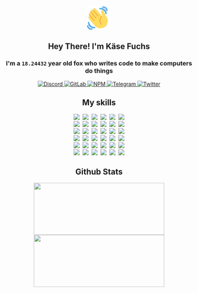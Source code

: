 <div><p align=center><img src=./resources/images/wave.gif width=64px height=64px></p><h2 align=center>Hey There! I'm Käse Fuchs</h2><h3 align=center>I'm a <code>18.24432</code> year old fox who writes code to make computers do things</h3><p align=center><a href=https://discord.com/users/507526681125322772><img alt=Discord src="https://img.shields.io/badge/Discord-5865F2?logo=discord&logoColor=white&style=flat-square#642c9a5983d506934bb67151d42dcf33"> </a><a href=https://gitlab.com/kasefuchs><img alt=GitLab src="https://img.shields.io/badge/GitLab-330F63?logo=gitlab&logoColor=white&style=flat-square#642c9a5983d506934bb67151d42dcf33"> </a><a href=https://npmjs.com/~kasefuchs><img alt=NPM src="https://img.shields.io/badge/NPM-CB3837?logo=npm&logoColor=white&style=flat-square#642c9a5983d506934bb67151d42dcf33"> </a><a href=https://t.me/kasefuchs><img alt=Telegram src="https://img.shields.io/badge/Telegram-2CA5E0?logo=telegram&logoColor=white&style=flat-square#642c9a5983d506934bb67151d42dcf33"> </a><a href=https://twitter.com/kasefuchs><img alt=Twitter src="https://img.shields.io/badge/Twitter-1DA1F2?logo=twitter&logoColor=white&style=flat-square#642c9a5983d506934bb67151d42dcf33"></a></p><h2 align=center>My skills</h2><p align=center><a href=https://aws.amazon.com/ ><picture><source srcset="https://skillicons.dev/icons?i=aws&theme=dark#642c9a5983d506934bb67151d42dcf33" media="(prefers-color-scheme: dark)"><source srcset="https://skillicons.dev/icons?i=aws&theme=light#642c9a5983d506934bb67151d42dcf33" media="(prefers-color-scheme: light), (prefers-color-scheme: no-preference)"><img src="https://skillicons.dev/icons?i=aws&theme=light#642c9a5983d506934bb67151d42dcf33"></picture></a>&nbsp;&nbsp;<a href=https://en.wikipedia.org/wiki/Bash_(Unix_shell)><picture><source srcset="https://skillicons.dev/icons?i=bash&theme=dark#642c9a5983d506934bb67151d42dcf33" media="(prefers-color-scheme: dark)"><source srcset="https://skillicons.dev/icons?i=bash&theme=light#642c9a5983d506934bb67151d42dcf33" media="(prefers-color-scheme: light), (prefers-color-scheme: no-preference)"><img src="https://skillicons.dev/icons?i=bash&theme=light#642c9a5983d506934bb67151d42dcf33"></picture></a>&nbsp;&nbsp;<a href=https://discord.com/developers/docs><picture><source srcset="https://skillicons.dev/icons?i=bots&theme=dark#642c9a5983d506934bb67151d42dcf33" media="(prefers-color-scheme: dark)"><source srcset="https://skillicons.dev/icons?i=bots&theme=light#642c9a5983d506934bb67151d42dcf33" media="(prefers-color-scheme: light), (prefers-color-scheme: no-preference)"><img src="https://skillicons.dev/icons?i=bots&theme=light#642c9a5983d506934bb67151d42dcf33"></picture></a>&nbsp;&nbsp;<a href=https://www.cloudflare.com/ ><picture><source srcset="https://skillicons.dev/icons?i=cloudflare&theme=dark#642c9a5983d506934bb67151d42dcf33" media="(prefers-color-scheme: dark)"><source srcset="https://skillicons.dev/icons?i=cloudflare&theme=light#642c9a5983d506934bb67151d42dcf33" media="(prefers-color-scheme: light), (prefers-color-scheme: no-preference)"><img src="https://skillicons.dev/icons?i=cloudflare&theme=light#642c9a5983d506934bb67151d42dcf33"></picture></a>&nbsp;&nbsp;<a href=https://en.wikipedia.org/wiki/CSS><picture><source srcset="https://skillicons.dev/icons?i=css&theme=dark#642c9a5983d506934bb67151d42dcf33" media="(prefers-color-scheme: dark)"><source srcset="https://skillicons.dev/icons?i=css&theme=light#642c9a5983d506934bb67151d42dcf33" media="(prefers-color-scheme: light), (prefers-color-scheme: no-preference)"><img src="https://skillicons.dev/icons?i=css&theme=light#642c9a5983d506934bb67151d42dcf33"></picture></a>&nbsp;&nbsp;<a href=https://www.docker.com/ ><picture><source srcset="https://skillicons.dev/icons?i=docker&theme=dark#642c9a5983d506934bb67151d42dcf33" media="(prefers-color-scheme: dark)"><source srcset="https://skillicons.dev/icons?i=docker&theme=light#642c9a5983d506934bb67151d42dcf33" media="(prefers-color-scheme: light), (prefers-color-scheme: no-preference)"><img src="https://skillicons.dev/icons?i=docker&theme=light#642c9a5983d506934bb67151d42dcf33"></picture></a><br><a href=https://www.electronjs.org/ ><picture><source srcset="https://skillicons.dev/icons?i=electron&theme=dark#642c9a5983d506934bb67151d42dcf33" media="(prefers-color-scheme: dark)"><source srcset="https://skillicons.dev/icons?i=electron&theme=light#642c9a5983d506934bb67151d42dcf33" media="(prefers-color-scheme: light), (prefers-color-scheme: no-preference)"><img src="https://skillicons.dev/icons?i=electron&theme=light#642c9a5983d506934bb67151d42dcf33"></picture></a>&nbsp;&nbsp;<a href=https://expressjs.com/ ><picture><source srcset="https://skillicons.dev/icons?i=express&theme=dark#642c9a5983d506934bb67151d42dcf33" media="(prefers-color-scheme: dark)"><source srcset="https://skillicons.dev/icons?i=express&theme=light#642c9a5983d506934bb67151d42dcf33" media="(prefers-color-scheme: light), (prefers-color-scheme: no-preference)"><img src="https://skillicons.dev/icons?i=express&theme=light#642c9a5983d506934bb67151d42dcf33"></picture></a>&nbsp;&nbsp;<a href=https://www.figma.com/ ><picture><source srcset="https://skillicons.dev/icons?i=figma&theme=dark#642c9a5983d506934bb67151d42dcf33" media="(prefers-color-scheme: dark)"><source srcset="https://skillicons.dev/icons?i=figma&theme=light#642c9a5983d506934bb67151d42dcf33" media="(prefers-color-scheme: light), (prefers-color-scheme: no-preference)"><img src="https://skillicons.dev/icons?i=figma&theme=light#642c9a5983d506934bb67151d42dcf33"></picture></a>&nbsp;&nbsp;<a href=https://firebase.google.com/ ><picture><source srcset="https://skillicons.dev/icons?i=firebase&theme=dark#642c9a5983d506934bb67151d42dcf33" media="(prefers-color-scheme: dark)"><source srcset="https://skillicons.dev/icons?i=firebase&theme=light#642c9a5983d506934bb67151d42dcf33" media="(prefers-color-scheme: light), (prefers-color-scheme: no-preference)"><img src="https://skillicons.dev/icons?i=firebase&theme=light#642c9a5983d506934bb67151d42dcf33"></picture></a>&nbsp;&nbsp;<a href=https://flask.palletsprojects.com/ ><picture><source srcset="https://skillicons.dev/icons?i=flask&theme=dark#642c9a5983d506934bb67151d42dcf33" media="(prefers-color-scheme: dark)"><source srcset="https://skillicons.dev/icons?i=flask&theme=light#642c9a5983d506934bb67151d42dcf33" media="(prefers-color-scheme: light), (prefers-color-scheme: no-preference)"><img src="https://skillicons.dev/icons?i=flask&theme=light#642c9a5983d506934bb67151d42dcf33"></picture></a>&nbsp;&nbsp;<a href=https://cloud.google.com/ ><picture><source srcset="https://skillicons.dev/icons?i=gcp&theme=dark#642c9a5983d506934bb67151d42dcf33" media="(prefers-color-scheme: dark)"><source srcset="https://skillicons.dev/icons?i=gcp&theme=light#642c9a5983d506934bb67151d42dcf33" media="(prefers-color-scheme: light), (prefers-color-scheme: no-preference)"><img src="https://skillicons.dev/icons?i=gcp&theme=light#642c9a5983d506934bb67151d42dcf33"></picture></a><br><a href=https://git-scm.com/ ><picture><source srcset="https://skillicons.dev/icons?i=git&theme=dark#642c9a5983d506934bb67151d42dcf33" media="(prefers-color-scheme: dark)"><source srcset="https://skillicons.dev/icons?i=git&theme=light#642c9a5983d506934bb67151d42dcf33" media="(prefers-color-scheme: light), (prefers-color-scheme: no-preference)"><img src="https://skillicons.dev/icons?i=git&theme=light#642c9a5983d506934bb67151d42dcf33"></picture></a>&nbsp;&nbsp;<a href=https://github.com/ ><picture><source srcset="https://skillicons.dev/icons?i=github&theme=dark#642c9a5983d506934bb67151d42dcf33" media="(prefers-color-scheme: dark)"><source srcset="https://skillicons.dev/icons?i=github&theme=light#642c9a5983d506934bb67151d42dcf33" media="(prefers-color-scheme: light), (prefers-color-scheme: no-preference)"><img src="https://skillicons.dev/icons?i=github&theme=light#642c9a5983d506934bb67151d42dcf33"></picture></a>&nbsp;&nbsp;<a href=https://gitlab.com/ ><picture><source srcset="https://skillicons.dev/icons?i=gitlab&theme=dark#642c9a5983d506934bb67151d42dcf33" media="(prefers-color-scheme: dark)"><source srcset="https://skillicons.dev/icons?i=gitlab&theme=light#642c9a5983d506934bb67151d42dcf33" media="(prefers-color-scheme: light), (prefers-color-scheme: no-preference)"><img src="https://skillicons.dev/icons?i=gitlab&theme=light#642c9a5983d506934bb67151d42dcf33"></picture></a>&nbsp;&nbsp;<a href=https://www.heroku.com/ ><picture><source srcset="https://skillicons.dev/icons?i=heroku&theme=dark#642c9a5983d506934bb67151d42dcf33" media="(prefers-color-scheme: dark)"><source srcset="https://skillicons.dev/icons?i=heroku&theme=light#642c9a5983d506934bb67151d42dcf33" media="(prefers-color-scheme: light), (prefers-color-scheme: no-preference)"><img src="https://skillicons.dev/icons?i=heroku&theme=light#642c9a5983d506934bb67151d42dcf33"></picture></a>&nbsp;&nbsp;<a href=https://en.wikipedia.org/wiki/HTML><picture><source srcset="https://skillicons.dev/icons?i=html&theme=dark#642c9a5983d506934bb67151d42dcf33" media="(prefers-color-scheme: dark)"><source srcset="https://skillicons.dev/icons?i=html&theme=light#642c9a5983d506934bb67151d42dcf33" media="(prefers-color-scheme: light), (prefers-color-scheme: no-preference)"><img src="https://skillicons.dev/icons?i=html&theme=light#642c9a5983d506934bb67151d42dcf33"></picture></a>&nbsp;&nbsp;<a href=https://en.wikipedia.org/wiki/JavaScript><picture><source srcset="https://skillicons.dev/icons?i=js&theme=dark#642c9a5983d506934bb67151d42dcf33" media="(prefers-color-scheme: dark)"><source srcset="https://skillicons.dev/icons?i=js&theme=light#642c9a5983d506934bb67151d42dcf33" media="(prefers-color-scheme: light), (prefers-color-scheme: no-preference)"><img src="https://skillicons.dev/icons?i=js&theme=light#642c9a5983d506934bb67151d42dcf33"></picture></a><br><a href=https://en.wikipedia.org/wiki/Linux><picture><source srcset="https://skillicons.dev/icons?i=linux&theme=dark#642c9a5983d506934bb67151d42dcf33" media="(prefers-color-scheme: dark)"><source srcset="https://skillicons.dev/icons?i=linux&theme=light#642c9a5983d506934bb67151d42dcf33" media="(prefers-color-scheme: light), (prefers-color-scheme: no-preference)"><img src="https://skillicons.dev/icons?i=linux&theme=light#642c9a5983d506934bb67151d42dcf33"></picture></a>&nbsp;&nbsp;<a href=https://mui.com/ ><picture><source srcset="https://skillicons.dev/icons?i=materialui&theme=dark#642c9a5983d506934bb67151d42dcf33" media="(prefers-color-scheme: dark)"><source srcset="https://skillicons.dev/icons?i=materialui&theme=light#642c9a5983d506934bb67151d42dcf33" media="(prefers-color-scheme: light), (prefers-color-scheme: no-preference)"><img src="https://skillicons.dev/icons?i=materialui&theme=light#642c9a5983d506934bb67151d42dcf33"></picture></a>&nbsp;&nbsp;<a href=https://en.wikipedia.org/wiki/Markdown><picture><source srcset="https://skillicons.dev/icons?i=md&theme=dark#642c9a5983d506934bb67151d42dcf33" media="(prefers-color-scheme: dark)"><source srcset="https://skillicons.dev/icons?i=md&theme=light#642c9a5983d506934bb67151d42dcf33" media="(prefers-color-scheme: light), (prefers-color-scheme: no-preference)"><img src="https://skillicons.dev/icons?i=md&theme=light#642c9a5983d506934bb67151d42dcf33"></picture></a>&nbsp;&nbsp;<a href=https://www.mongodb.com/ ><picture><source srcset="https://skillicons.dev/icons?i=mongodb&theme=dark#642c9a5983d506934bb67151d42dcf33" media="(prefers-color-scheme: dark)"><source srcset="https://skillicons.dev/icons?i=mongodb&theme=light#642c9a5983d506934bb67151d42dcf33" media="(prefers-color-scheme: light), (prefers-color-scheme: no-preference)"><img src="https://skillicons.dev/icons?i=mongodb&theme=light#642c9a5983d506934bb67151d42dcf33"></picture></a>&nbsp;&nbsp;<a href=https://www.mysql.com/ ><picture><source srcset="https://skillicons.dev/icons?i=mysql&theme=dark#642c9a5983d506934bb67151d42dcf33" media="(prefers-color-scheme: dark)"><source srcset="https://skillicons.dev/icons?i=mysql&theme=light#642c9a5983d506934bb67151d42dcf33" media="(prefers-color-scheme: light), (prefers-color-scheme: no-preference)"><img src="https://skillicons.dev/icons?i=mysql&theme=light#642c9a5983d506934bb67151d42dcf33"></picture></a>&nbsp;&nbsp;<a href=https://nextjs.org/ ><picture><source srcset="https://skillicons.dev/icons?i=nextjs&theme=dark#642c9a5983d506934bb67151d42dcf33" media="(prefers-color-scheme: dark)"><source srcset="https://skillicons.dev/icons?i=nextjs&theme=light#642c9a5983d506934bb67151d42dcf33" media="(prefers-color-scheme: light), (prefers-color-scheme: no-preference)"><img src="https://skillicons.dev/icons?i=nextjs&theme=light#642c9a5983d506934bb67151d42dcf33"></picture></a><br><a href=https://nodejs.org/en/ ><picture><source srcset="https://skillicons.dev/icons?i=nodejs&theme=dark#642c9a5983d506934bb67151d42dcf33" media="(prefers-color-scheme: dark)"><source srcset="https://skillicons.dev/icons?i=nodejs&theme=light#642c9a5983d506934bb67151d42dcf33" media="(prefers-color-scheme: light), (prefers-color-scheme: no-preference)"><img src="https://skillicons.dev/icons?i=nodejs&theme=light#642c9a5983d506934bb67151d42dcf33"></picture></a>&nbsp;&nbsp;<a href=https://www.postgresql.org/ ><picture><source srcset="https://skillicons.dev/icons?i=postgres&theme=dark#642c9a5983d506934bb67151d42dcf33" media="(prefers-color-scheme: dark)"><source srcset="https://skillicons.dev/icons?i=postgres&theme=light#642c9a5983d506934bb67151d42dcf33" media="(prefers-color-scheme: light), (prefers-color-scheme: no-preference)"><img src="https://skillicons.dev/icons?i=postgres&theme=light#642c9a5983d506934bb67151d42dcf33"></picture></a>&nbsp;&nbsp;<a href=https://learn.microsoft.com/en-us/powershell/ ><picture><source srcset="https://skillicons.dev/icons?i=powershell&theme=dark#642c9a5983d506934bb67151d42dcf33" media="(prefers-color-scheme: dark)"><source srcset="https://skillicons.dev/icons?i=powershell&theme=light#642c9a5983d506934bb67151d42dcf33" media="(prefers-color-scheme: light), (prefers-color-scheme: no-preference)"><img src="https://skillicons.dev/icons?i=powershell&theme=light#642c9a5983d506934bb67151d42dcf33"></picture></a>&nbsp;&nbsp;<a href=https://www.python.org/ ><picture><source srcset="https://skillicons.dev/icons?i=py&theme=dark#642c9a5983d506934bb67151d42dcf33" media="(prefers-color-scheme: dark)"><source srcset="https://skillicons.dev/icons?i=py&theme=light#642c9a5983d506934bb67151d42dcf33" media="(prefers-color-scheme: light), (prefers-color-scheme: no-preference)"><img src="https://skillicons.dev/icons?i=py&theme=light#642c9a5983d506934bb67151d42dcf33"></picture></a>&nbsp;&nbsp;<a href=https://www.raspberrypi.org/ ><picture><source srcset="https://skillicons.dev/icons?i=raspberrypi&theme=dark#642c9a5983d506934bb67151d42dcf33" media="(prefers-color-scheme: dark)"><source srcset="https://skillicons.dev/icons?i=raspberrypi&theme=light#642c9a5983d506934bb67151d42dcf33" media="(prefers-color-scheme: light), (prefers-color-scheme: no-preference)"><img src="https://skillicons.dev/icons?i=raspberrypi&theme=light#642c9a5983d506934bb67151d42dcf33"></picture></a>&nbsp;&nbsp;<a href=https://reactjs.org/ ><picture><source srcset="https://skillicons.dev/icons?i=react&theme=dark#642c9a5983d506934bb67151d42dcf33" media="(prefers-color-scheme: dark)"><source srcset="https://skillicons.dev/icons?i=react&theme=light#642c9a5983d506934bb67151d42dcf33" media="(prefers-color-scheme: light), (prefers-color-scheme: no-preference)"><img src="https://skillicons.dev/icons?i=react&theme=light#642c9a5983d506934bb67151d42dcf33"></picture></a><br><a href=https://redux.js.org/ ><picture><source srcset="https://skillicons.dev/icons?i=redux&theme=dark#642c9a5983d506934bb67151d42dcf33" media="(prefers-color-scheme: dark)"><source srcset="https://skillicons.dev/icons?i=redux&theme=light#642c9a5983d506934bb67151d42dcf33" media="(prefers-color-scheme: light), (prefers-color-scheme: no-preference)"><img src="https://skillicons.dev/icons?i=redux&theme=light#642c9a5983d506934bb67151d42dcf33"></picture></a>&nbsp;&nbsp;<a href=https://en.wikipedia.org/wiki/Regular_expression><picture><source srcset="https://skillicons.dev/icons?i=regex&theme=dark#642c9a5983d506934bb67151d42dcf33" media="(prefers-color-scheme: dark)"><source srcset="https://skillicons.dev/icons?i=regex&theme=light#642c9a5983d506934bb67151d42dcf33" media="(prefers-color-scheme: light), (prefers-color-scheme: no-preference)"><img src="https://skillicons.dev/icons?i=regex&theme=light#642c9a5983d506934bb67151d42dcf33"></picture></a>&nbsp;&nbsp;<a href=https://en.wikipedia.org/wiki/Sass_(stylesheet_language)><picture><source srcset="https://skillicons.dev/icons?i=sass&theme=dark#642c9a5983d506934bb67151d42dcf33" media="(prefers-color-scheme: dark)"><source srcset="https://skillicons.dev/icons?i=sass&theme=light#642c9a5983d506934bb67151d42dcf33" media="(prefers-color-scheme: light), (prefers-color-scheme: no-preference)"><img src="https://skillicons.dev/icons?i=sass&theme=light#642c9a5983d506934bb67151d42dcf33"></picture></a>&nbsp;&nbsp;<a href=https://www.typescriptlang.org/ ><picture><source srcset="https://skillicons.dev/icons?i=ts&theme=dark#642c9a5983d506934bb67151d42dcf33" media="(prefers-color-scheme: dark)"><source srcset="https://skillicons.dev/icons?i=ts&theme=light#642c9a5983d506934bb67151d42dcf33" media="(prefers-color-scheme: light), (prefers-color-scheme: no-preference)"><img src="https://skillicons.dev/icons?i=ts&theme=light#642c9a5983d506934bb67151d42dcf33"></picture></a>&nbsp;&nbsp;<a href=https://unity.com/ ><picture><source srcset="https://skillicons.dev/icons?i=unity&theme=dark#642c9a5983d506934bb67151d42dcf33" media="(prefers-color-scheme: dark)"><source srcset="https://skillicons.dev/icons?i=unity&theme=light#642c9a5983d506934bb67151d42dcf33" media="(prefers-color-scheme: light), (prefers-color-scheme: no-preference)"><img src="https://skillicons.dev/icons?i=unity&theme=light#642c9a5983d506934bb67151d42dcf33"></picture></a>&nbsp;&nbsp;<a href=https://workers.cloudflare.com/ ><picture><source srcset="https://skillicons.dev/icons?i=workers&theme=dark#642c9a5983d506934bb67151d42dcf33" media="(prefers-color-scheme: dark)"><source srcset="https://skillicons.dev/icons?i=workers&theme=light#642c9a5983d506934bb67151d42dcf33" media="(prefers-color-scheme: light), (prefers-color-scheme: no-preference)"><img src="https://skillicons.dev/icons?i=workers&theme=light#642c9a5983d506934bb67151d42dcf33"></picture></a><br></p><h2 align=center>Github Stats</h2><p align=center><picture><source srcset="https://github-readme-stats-kasefuchs.vercel.app/api/?count_private=true&hide_border=true&hide_rank=true&line_height=20&hide_title=true&username=Kasefuchs&theme=dark#642c9a5983d506934bb67151d42dcf33" media="(prefers-color-scheme: dark)"><source srcset="https://github-readme-stats-kasefuchs.vercel.app/api/?count_private=true&hide_border=true&hide_rank=true&line_height=20&hide_title=true&username=Kasefuchs&theme=light#642c9a5983d506934bb67151d42dcf33" media="(prefers-color-scheme: light), (prefers-color-scheme: no-preference)"><img align=middle width=350 height=140 src="https://github-readme-stats-kasefuchs.vercel.app/api/?count_private=true&hide_border=true&hide_rank=true&line_height=20&hide_title=true&username=Kasefuchs&theme=light#642c9a5983d506934bb67151d42dcf33"></picture><picture><source srcset="https://github-readme-stats-kasefuchs.vercel.app/api/top-langs/?count_private=true&hide_border=true&layout=compact&username=Kasefuchs&theme=dark#642c9a5983d506934bb67151d42dcf33" media="(prefers-color-scheme: dark)"><source srcset="https://github-readme-stats-kasefuchs.vercel.app/api/top-langs/?count_private=true&hide_border=true&layout=compact&username=Kasefuchs&theme=light#642c9a5983d506934bb67151d42dcf33" media="(prefers-color-scheme: light), (prefers-color-scheme: no-preference)"><img align=middle width=350 height=140 src="https://github-readme-stats-kasefuchs.vercel.app/api/top-langs/?count_private=true&hide_border=true&layout=compact&username=Kasefuchs&theme=light#642c9a5983d506934bb67151d42dcf33"></picture></p><img src="https://hit.yhype.me/github/profile?user_id=64592097#642c9a5983d506934bb67151d42dcf33" alt=""></div>